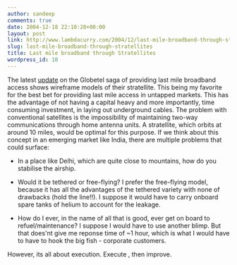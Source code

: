 ```yaml
---
author: sandeep
comments: true
date: 2004-12-18 22:10:28+00:00
layout: post
link: http://www.lambdacurry.com/2004/12/last-mile-broadband-through-stratellites/
slug: last-mile-broadband-through-stratellites
title: Last mile broadband through Stratellites
wordpress_id: 10
---
```


The latest [update](http://home.businesswire.com/portal/site/google/index.jsp?ndmViewId=news_view&newsId=20041209005158&newsLang=en)  on the Globetel saga of providing last mile broadband access shows wireframe models of their stratellite. This being my favorite for the best bet for providing last mile access in untapped markets. This has the advantage of not having a capital heavy and more importantly, time consuming investment, in laying out underground cables.
The problem with conventional satellites is the impossibility of maintaining two-way  communications through home antenna units. A stratellite, which orbits at around 10 miles, would be optimal for this purpose.
If we think about this concept in an emerging market like India, there are multiple problems that could surface:


  
  * In a place like Delhi, which are quite close to mountains, how do you stabilise the airship.
  
  * Would it be tethered or free-flying? I prefer the free-flying model, because it has all the advantages of the tethered variety with none of drawbacks (hold the line!!). I suppose it would have to carry onboard spare tanks of helium to account for the leakage.
  
  * How do I ever, in the name of all that is good, ever get on board to refuel/maintenance? I suppose I would have to use another blimp. But that does'nt give me reponse time of ~1 hour, which is what I would have to have to hook the big fish - corporate customers.
 
However, its all about execution. Execute , then improve.



